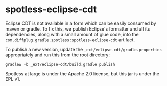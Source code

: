 # spotless-eclipse-cdt

Eclipse CDT is not available in a form which can be easily consumed by maven or gradle.  To fix this, we publish Eclipse's formatter and all its dependencies, along with a small amount of glue code, into the `com.diffplug.gradle.spotless:spotless-eclipse-cdt` artifact.

To publish a new version, update the `_ext/eclipse-cdt/gradle.properties` appropriately and run this from the root directory:

```
gradlew -b _ext/eclipse-cdt/build.gradle publish
```

Spotless at large is under the Apache 2.0 license, but this jar is under the EPL v1.

